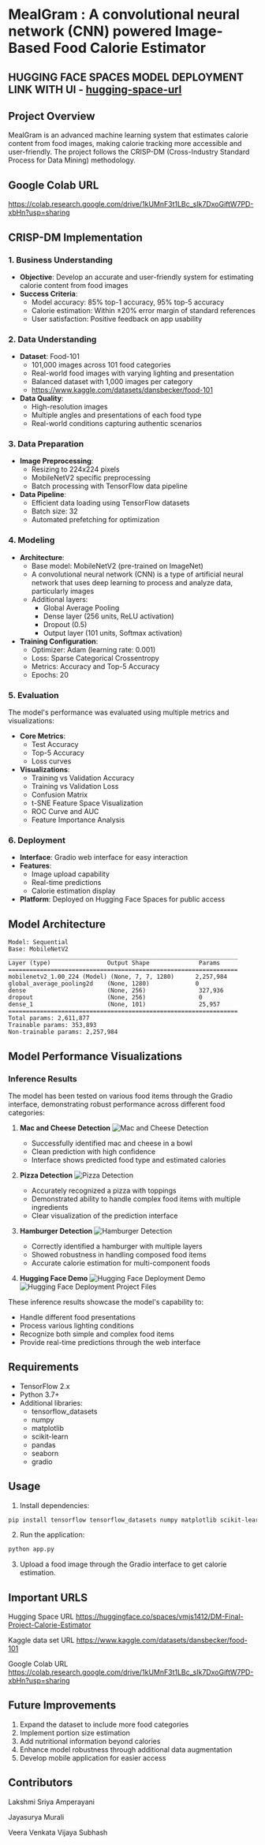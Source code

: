 # MealGram : A convolutional neural network (CNN) powered Image-Based Food Calorie Estimator

## HUGGING FACE SPACES MODEL DEPLOYMENT LINK WITH UI - [hugging-space-url](https://huggingface.co/spaces/vmjs1412/DM-Final-Project-Calorie-Estimator)

## Project Overview
MealGram is an advanced machine learning system that estimates calorie content from food images, making calorie tracking more accessible and user-friendly. The project follows the CRISP-DM (Cross-Industry Standard Process for Data Mining) methodology.

## Google Colab URL
https://colab.research.google.com/drive/1kUMnF3t1LBc_sIk7DxoGiftW7PD-xbHn?usp=sharing

## CRISP-DM Implementation

### 1. Business Understanding
- **Objective**: Develop an accurate and user-friendly system for estimating calorie content from food images
- **Success Criteria**:
  - Model accuracy: 85% top-1 accuracy, 95% top-5 accuracy
  - Calorie estimation: Within ±20% error margin of standard references
  - User satisfaction: Positive feedback on app usability

### 2. Data Understanding
- **Dataset**: Food-101
  - 101,000 images across 101 food categories
  - Real-world food images with varying lighting and presentation
  - Balanced dataset with 1,000 images per category
  - https://www.kaggle.com/datasets/dansbecker/food-101
- **Data Quality**:
  - High-resolution images
  - Multiple angles and presentations of each food type
  - Real-world conditions capturing authentic scenarios

### 3. Data Preparation
- **Image Preprocessing**:
  - Resizing to 224x224 pixels
  - MobileNetV2 specific preprocessing
  - Batch processing with TensorFlow data pipeline
- **Data Pipeline**:
  - Efficient data loading using TensorFlow datasets
  - Batch size: 32
  - Automated prefetching for optimization

### 4. Modeling
- **Architecture**:
  - Base model: MobileNetV2 (pre-trained on ImageNet)
  - A convolutional neural network (CNN) is a type of artificial neural network that uses deep learning to process and analyze data, particularly images
  - Additional layers:
    - Global Average Pooling
    - Dense layer (256 units, ReLU activation)
    - Dropout (0.5)
    - Output layer (101 units, Softmax activation)
- **Training Configuration**:
  - Optimizer: Adam (learning rate: 0.001)
  - Loss: Sparse Categorical Crossentropy
  - Metrics: Accuracy and Top-5 Accuracy
  - Epochs: 20

### 5. Evaluation
The model's performance was evaluated using multiple metrics and visualizations:
- **Core Metrics**:
  - Test Accuracy
  - Top-5 Accuracy
  - Loss curves
- **Visualizations**:
  - Training vs Validation Accuracy
  - Training vs Validation Loss
  - Confusion Matrix
  - t-SNE Feature Space Visualization
  - ROC Curve and AUC
  - Feature Importance Analysis

### 6. Deployment
- **Interface**: Gradio web interface for easy interaction
- **Features**:
  - Image upload capability
  - Real-time predictions
  - Calorie estimation display
- **Platform**: Deployed on Hugging Face Spaces for public access

## Model Architecture
```
Model: Sequential
Base: MobileNetV2
_________________________________________________________________
Layer (type)                Output Shape              Params    
=================================================================
mobilenetv2_1.00_224 (Model) (None, 7, 7, 1280)      2,257,984
global_average_pooling2d    (None, 1280)             0         
dense                       (None, 256)               327,936   
dropout                     (None, 256)               0         
dense_1                     (None, 101)               25,957    
=================================================================
Total params: 2,611,877
Trainable params: 353,893
Non-trainable params: 2,257,984
```

## Model Performance Visualizations

### Inference Results
The model has been tested on various food items through the Gradio interface, demonstrating robust performance across different food categories:

1. **Mac and Cheese Detection**
   ![Mac and Cheese Detection](MODEL-INFERENCES-IMAGES/infer-1.png)
   - Successfully identified mac and cheese in a bowl
   - Clean prediction with high confidence
   - Interface shows predicted food type and estimated calories

2. **Pizza Detection**
   ![Pizza Detection](MODEL-INFERENCES-IMAGES/infer-2.png)
   - Accurately recognized a pizza with toppings
   - Demonstrated ability to handle complex food items with multiple ingredients
   - Clear visualization of the prediction interface

3. **Hamburger Detection**
   ![Hamburger Detection](MODEL-INFERENCES-IMAGES/infer-3.png)
   - Correctly identified a hamburger with multiple layers
   - Showed robustness in handling composed food items
   - Accurate calorie estimation for multi-component foods
  
4. **Hugging Face Demo**
     ![Hugging Face Deployment Demo](MODEL-INFERENCES-IMAGES/hug-face-1.png)
     ![Hugging Face Deployment Project Files](MODEL-INFERENCES-IMAGES/hug-face-2.png)
   

These inference results showcase the model's capability to:
- Handle different food presentations
- Process various lighting conditions
- Recognize both simple and complex food items
- Provide real-time predictions through the web interface

## Requirements
- TensorFlow 2.x
- Python 3.7+
- Additional libraries:
  - tensorflow_datasets
  - numpy
  - matplotlib
  - scikit-learn
  - pandas
  - seaborn
  - gradio

## Usage
1. Install dependencies:
```bash
pip install tensorflow tensorflow_datasets numpy matplotlib scikit-learn pandas seaborn gradio
```

2. Run the application:
```python
python app.py
```

3. Upload a food image through the Gradio interface to get calorie estimation.

## Important URLS

Hugging Space URL
https://huggingface.co/spaces/vmjs1412/DM-Final-Project-Calorie-Estimator

Kaggle data set URL
https://www.kaggle.com/datasets/dansbecker/food-101

Google Colab URL
https://colab.research.google.com/drive/1kUMnF3t1LBc_sIk7DxoGiftW7PD-xbHn?usp=sharing


## Future Improvements
1. Expand the dataset to include more food categories
2. Implement portion size estimation
3. Add nutritional information beyond calories
4. Enhance model robustness through additional data augmentation
5. Develop mobile application for easier access


## Contributors
Lakshmi Sriya Amperayani

Jayasurya Murali

Veera Venkata Vijaya Subhash


